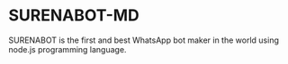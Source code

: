 # SURENABOT-MD
SURENABOT is the first and best WhatsApp bot maker in the world using node.js programming language.
